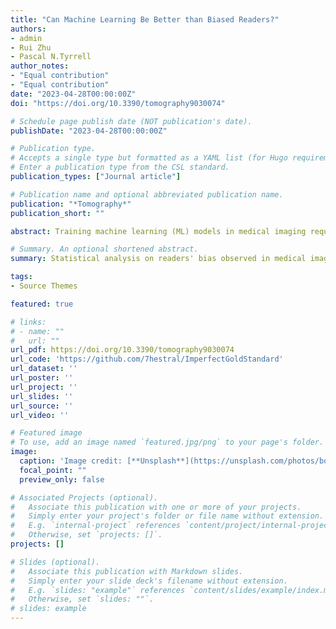 ```yaml
---
title: "Can Machine Learning Be Better than Biased Readers?"
authors:
- admin
- Rui Zhu
- Pascal N.Tyrrell
author_notes:
- "Equal contribution"
- "Equal contribution"
date: "2023-04-28T00:00:00Z"
doi: "https://doi.org/10.3390/tomography9030074"

# Schedule page publish date (NOT publication's date).
publishDate: "2023-04-28T00:00:00Z"

# Publication type.
# Accepts a single type but formatted as a YAML list (for Hugo requirements).
# Enter a publication type from the CSL standard.
publication_types: ["Journal article"]

# Publication name and optional abbreviated publication name.
publication: "*Tomography*"
publication_short: ""

abstract: Training machine learning (ML) models in medical imaging requires large amounts of labeled data. To minimize labeling workload, it is common to divide training data among multiple readers for separate annotation without consensus and then combine the labeled data for training a ML model. This can lead to a biased training dataset and poor ML algorithm prediction performance. The purpose of this study is to determine if ML algorithms can overcome biases caused by multiple readers&rsquo; labeling without consensus. This study used a publicly available chest X-ray dataset of pediatric pneumonia. As an analogy to a practical dataset without labeling consensus among multiple readers, random and systematic errors were artificially added to the dataset to generate biased data for a binary-class classification task. The Resnet18-based convolutional neural network (CNN) was used as a baseline model. A Resnet18 model with a regularization term added as a loss function was utilized to examine for improvement in the baseline model. The effects of false positive labels, false negative labels, and random errors (5&ndash;25%) resulted in a loss of AUC (0&ndash;14%) when training a binary CNN classifier. The model with a regularized loss function improved the AUC (75&ndash;84%) over that of the baseline model (65&ndash;79%). This study indicated that it is possible for ML algorithms to overcome individual readers&rsquo; biases when consensus is not available. It is recommended to use regularized loss functions when allocating annotation tasks to multiple readers as they are easy to implement and effective in mitigating biased labels.

# Summary. An optional shortened abstract.
summary: Statistical analysis on readers' bias observed in medical imaging annotations for constructing machine learning models.

tags:
- Source Themes

featured: true

# links:
# - name: ""
#   url: ""
url_pdf: https://doi.org/10.3390/tomography9030074
url_code: 'https://github.com/7hestral/ImperfectGoldStandard'
url_dataset: ''
url_poster: ''
url_project: ''
url_slides: ''
url_source: ''
url_video: ''

# Featured image
# To use, add an image named `featured.jpg/png` to your page's folder. 
image:
  caption: 'Image credit: [**Unsplash**](https://unsplash.com/photos/boy-in-blue-and-white-plaid-shirt-reading-book-v7FT5ngIEfA?utm_content=creditShareLink&utm_medium=referral&utm_source=unsplash)'
  focal_point: ""
  preview_only: false

# Associated Projects (optional).
#   Associate this publication with one or more of your projects.
#   Simply enter your project's folder or file name without extension.
#   E.g. `internal-project` references `content/project/internal-project/index.md`.
#   Otherwise, set `projects: []`.
projects: []

# Slides (optional).
#   Associate this publication with Markdown slides.
#   Simply enter your slide deck's filename without extension.
#   E.g. `slides: "example"` references `content/slides/example/index.md`.
#   Otherwise, set `slides: ""`.
# slides: example
---
```


